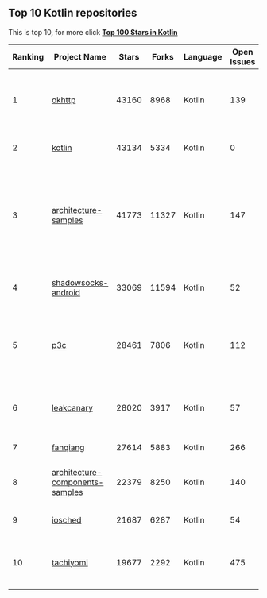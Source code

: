 ##  Top 10 Kotlin repositories

This is top 10, for more click **[Top 100 Stars in Kotlin](Top100/Kotlin.md)**

| Ranking | Project Name | Stars | Forks | Language | Open Issues | Description | Last Commit |
| ------- | ------------ | ----- | ----- | -------- | ----------- | ----------- | ----------- |
| 1 | [okhttp](https://github.com/square/okhttp) | 43160 | 8968 | Kotlin | 139 | Square’s meticulous HTTP client for the JVM, Android, and GraalVM. | 2022-11-16T06:19:26Z |
| 2 | [kotlin](https://github.com/JetBrains/kotlin) | 43134 | 5334 | Kotlin | 0 | The Kotlin Programming Language.  | 2022-11-17T01:14:37Z |
| 3 | [architecture-samples](https://github.com/android/architecture-samples) | 41773 | 11327 | Kotlin | 147 | A collection of samples to discuss and showcase different architectural tools and patterns for Android apps. | 2022-11-16T23:17:39Z |
| 4 | [shadowsocks-android](https://github.com/shadowsocks/shadowsocks-android) | 33069 | 11594 | Kotlin | 52 | A shadowsocks client for Android | 2022-11-07T13:09:46Z |
| 5 | [p3c](https://github.com/alibaba/p3c) | 28461 | 7806 | Kotlin | 112 | Alibaba Java Coding Guidelines pmd implements and IDE plugin | 2022-09-30T06:59:56Z |
| 6 | [leakcanary](https://github.com/square/leakcanary) | 28020 | 3917 | Kotlin | 57 | A memory leak detection library for Android. | 2022-11-12T20:13:08Z |
| 7 | [fanqiang](https://github.com/bannedbook/fanqiang) | 27614 | 5883 | Kotlin | 266 | 翻墙-科学上网 | 2022-11-14T06:03:14Z |
| 8 | [architecture-components-samples](https://github.com/android/architecture-components-samples) | 22379 | 8250 | Kotlin | 140 | Samples for Android Architecture Components.  | 2022-10-25T19:28:44Z |
| 9 | [iosched](https://github.com/google/iosched) | 21687 | 6287 | Kotlin | 54 | The Google I/O Android App | 2022-06-26T20:15:20Z |
| 10 | [tachiyomi](https://github.com/tachiyomiorg/tachiyomi) | 19677 | 2292 | Kotlin | 475 | Free and open source manga reader for Android. | 2022-11-16T18:07:33Z |
